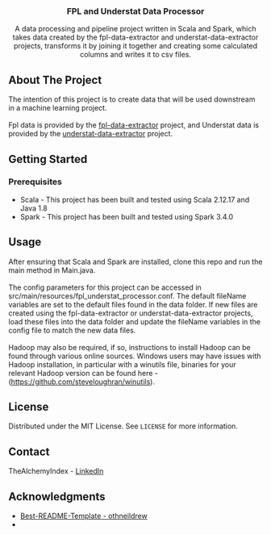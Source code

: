 <div align="center">
  <h3 align="center">FPL and Understat Data Processor</h3>

  <p align="center">
    A data processing and pipeline project written in Scala and Spark, which takes data created by the fpl-data-extractor 
    and understat-data-extractor projects, transforms it by joining it together and creating some calculated columns and 
    writes it to csv files.
  </p>
</div>

<!-- ABOUT THE PROJECT -->
## About The Project

The intention of this project is to create data that will be used downstream in a machine learning project.
</br>
</br>
Fpl data is provided by the [fpl-data-extractor](https://github.com/TheAlchemyIndex/fpl-data-extractor) project, and 
Understat data is provided by the [understat-data-extractor](https://github.com/TheAlchemyIndex/understat-data-extractor) 
project.
</br>

## Getting Started

### Prerequisites

* Scala - This project has been built and tested using Scala 2.12.17 and Java 1.8
* Spark - This project has been built and tested using Spark 3.4.0

<!-- USAGE EXAMPLES -->
## Usage

After ensuring that Scala and Spark are installed, clone this repo and run the main method in Main.java.
</br>
</br>
The config parameters for this project can be accessed in src/main/resources/fpl_understat_processor.conf. The default 
fileName variables are set to the default files found in the data folder. If new files are created using the fpl-data-extractor
or understat-data-extractor projects, load these files into the data folder and update the fileName variables in the config file
to match the new data files.
</br>
</br>
Hadoop may also be required, if so, instructions to install Hadoop can be found through various online sources. Windows 
users may have issues with Hadoop installation, in particular with a winutils file, binaries for your relevant Hadoop
version can be found here - (https://github.com/steveloughran/winutils).

<!-- LICENSE -->
## License

Distributed under the MIT License. See `LICENSE` for more information.

<!-- CONTACT -->
## Contact

TheAlchemyIndex - [LinkedIn](https://www.linkedin.com/in/vaughana)

<!-- ACKNOWLEDGMENTS -->
## Acknowledgments

* [Best-README-Template - othneildrew](https://github.com/othneildrew/Best-README-Template)
* 